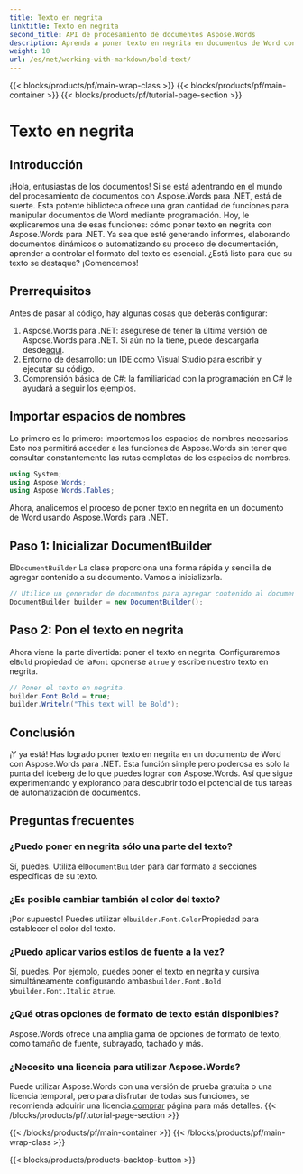 ```yaml
---
title: Texto en negrita
linktitle: Texto en negrita
second_title: API de procesamiento de documentos Aspose.Words
description: Aprenda a poner texto en negrita en documentos de Word con Aspose.Words para .NET con nuestra guía paso a paso. Perfecta para automatizar el formato de sus documentos.
weight: 10
url: /es/net/working-with-markdown/bold-text/
---
```


{{< blocks/products/pf/main-wrap-class >}}
{{< blocks/products/pf/main-container >}}
{{< blocks/products/pf/tutorial-page-section >}}

# Texto en negrita

## Introducción

¡Hola, entusiastas de los documentos! Si se está adentrando en el mundo del procesamiento de documentos con Aspose.Words para .NET, está de suerte. Esta potente biblioteca ofrece una gran cantidad de funciones para manipular documentos de Word mediante programación. Hoy, le explicaremos una de esas funciones: cómo poner texto en negrita con Aspose.Words para .NET. Ya sea que esté generando informes, elaborando documentos dinámicos o automatizando su proceso de documentación, aprender a controlar el formato del texto es esencial. ¿Está listo para que su texto se destaque? ¡Comencemos!

## Prerrequisitos

Antes de pasar al código, hay algunas cosas que deberás configurar:

1.  Aspose.Words para .NET: asegúrese de tener la última versión de Aspose.Words para .NET. Si aún no la tiene, puede descargarla desde[aquí](https://releases.aspose.com/words/net/).
2. Entorno de desarrollo: un IDE como Visual Studio para escribir y ejecutar su código.
3. Comprensión básica de C#: la familiaridad con la programación en C# le ayudará a seguir los ejemplos.

## Importar espacios de nombres

Lo primero es lo primero: importemos los espacios de nombres necesarios. Esto nos permitirá acceder a las funciones de Aspose.Words sin tener que consultar constantemente las rutas completas de los espacios de nombres.

```csharp
using System;
using Aspose.Words;
using Aspose.Words.Tables;
```

Ahora, analicemos el proceso de poner texto en negrita en un documento de Word usando Aspose.Words para .NET.

## Paso 1: Inicializar DocumentBuilder

 El`DocumentBuilder` La clase proporciona una forma rápida y sencilla de agregar contenido a su documento. Vamos a inicializarla.

```csharp
// Utilice un generador de documentos para agregar contenido al documento.
DocumentBuilder builder = new DocumentBuilder();
```

## Paso 2: Pon el texto en negrita

 Ahora viene la parte divertida: poner el texto en negrita. Configuraremos el`Bold` propiedad de la`Font` oponerse a`true` y escribe nuestro texto en negrita.

```csharp
// Poner el texto en negrita.
builder.Font.Bold = true;
builder.Writeln("This text will be Bold");
```

## Conclusión

¡Y ya está! Has logrado poner texto en negrita en un documento de Word con Aspose.Words para .NET. Esta función simple pero poderosa es solo la punta del iceberg de lo que puedes lograr con Aspose.Words. Así que sigue experimentando y explorando para descubrir todo el potencial de tus tareas de automatización de documentos.

## Preguntas frecuentes

### ¿Puedo poner en negrita sólo una parte del texto?
 Sí, puedes. Utiliza el`DocumentBuilder` para dar formato a secciones específicas de su texto.

### ¿Es posible cambiar también el color del texto?
 ¡Por supuesto! Puedes utilizar el`builder.Font.Color`Propiedad para establecer el color del texto.

### ¿Puedo aplicar varios estilos de fuente a la vez?
 Sí, puedes. Por ejemplo, puedes poner el texto en negrita y cursiva simultáneamente configurando ambas`builder.Font.Bold` y`builder.Font.Italic` a`true`.

### ¿Qué otras opciones de formato de texto están disponibles?
Aspose.Words ofrece una amplia gama de opciones de formato de texto, como tamaño de fuente, subrayado, tachado y más.

### ¿Necesito una licencia para utilizar Aspose.Words?
 Puede utilizar Aspose.Words con una versión de prueba gratuita o una licencia temporal, pero para disfrutar de todas sus funciones, se recomienda adquirir una licencia.[comprar](https://purchase.aspose.com/buy) página para más detalles.
{{< /blocks/products/pf/tutorial-page-section >}}

{{< /blocks/products/pf/main-container >}}
{{< /blocks/products/pf/main-wrap-class >}}

{{< blocks/products/products-backtop-button >}}
